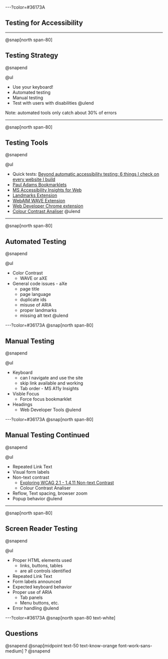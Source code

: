 ---?color=#36173A
## Testing for Accessibility

---
@snap[north span-80]
## Testing Strategy
@snapend

@ul
- Use your keyboard!
- Automated testing
- Manual testing
- Test with users with disabilities
@ulend

Note: automated tools only catch about 30% of errors

---
@snap[north span-80]
## Testing Tools
@snapend

@ul[](false)
- Quick tests: [Beyond automatic accessibility testing: 6 things I check on every website I build](https://www.matuzo.at/blog/beyond-automatic-accessibility-testing-6-things-i-check-on-every-website-i-build/)
- [Paul Adams Bookmarklets](http://www.pauljadam.com/bookmarklets/)
- [MS Accessibility Insights for Web](https://accessibilityinsights.io/docs/en/web/overview)
- [Landmarks Extension](https://github.com/matatk/landmarks)
- [WebAIM WAVE Extension](https://wave.webaim.org/extension/)
- [Web Developer Chrome extension](https://chrispederick.com/work/web-developer/)
- [Colour Contrast Analiser](https://developer.paciellogroup.com/resources/contrastanalyser/)
@ulend

---
@snap[north span-80]
## Automated Testing 
@snapend

@ul
- Color Contrast
  - WAVE or aXE
- General code issues - aXe
  - page title
  - page language
  - duplicate ids
  - misuse of ARIA
  - proper landmarks
  - missing alt text
@ulend

---?color=#36173A
@snap[north span-80]
## Manual Testing
@snapend


@ul
- Keyboard
  - can I navigate and use the site
  - skip link available and working
  - Tab order - MS A11y Insights
- Visble Focus
  - Force focus bookmarklet
- Headings
  - Web Developer Tools
@ulend

---?color=#36173A
@snap[north span-80]
## Manual Testing Continued
@snapend


@ul
- Repeated Link Text
- Visual form labels
- Non-text contrast
  - [Exploring WCAG 2.1 - 1.4.11 Non-text Contrast](https://knowbility.org/blog/2018/WCAG21-1411Contrast/)
  - Colour Contrast Analiser
- Reflow, Text spacing, browser zoom
- Popup behavior
@ulend

---
@snap[north span-80]
## Screen Reader Testing
@snapend

@ul
- Proper HTML elements used
  - links, buttons, tables
  - are all controls identified
- Repeated Link Text
- Form labels announced
- Expected keyboard behavior
- Proper use of ARIA
  - Tab panels
  - Menu buttons, etc.
- Error handling
@ulend


---?color=#36173A
@snap[north span-80 text-white]
## Questions
@snapend
@snap[midpoint text-50 text-know-orange font-work-sans-medium]
?
@snapend
